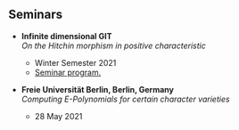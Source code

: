 ## Seminars

- **Infinite dimensional GIT**  
  *On the Hitchin morphism in positive characteristic*  
  - Winter Semester 2021
  - <a href="documents/seminars/Program_Infinite_dimensional_GIT.pdf" target="_blank">Seminar program.</a>

- **Freie Universität Berlin, Berlin, Germany**  
  *Computing E-Polynomials for certain character varieties*  
  - 28 May 2021

